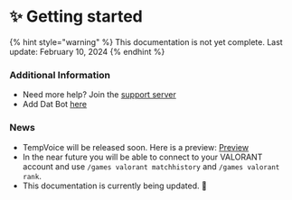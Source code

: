 # ✨ Getting started

{% hint style="warning" %}
This documentation is not yet complete. Last update: February 10, 2024
{% endhint %}

### Additional Information

* Need more help? Join the [support server](https://discord.gg/BQumAujuvk)
* Add Dat Bot [here](https://discord.com/api/oauth2/authorize?client\_id=965903240384376872\&permissions=274878295233\&scope=bot%20applications.commands)

### News

* TempVoice will be released soon. Here is a preview: [Preview](https://i.imgur.com/ZMzxG2r.png)
* In the near future you will be able to connect to your VALORANT account and use `/games valorant matchhistory` and `/games valorant rank`.
* This documentation is currently being updated. 🎉
